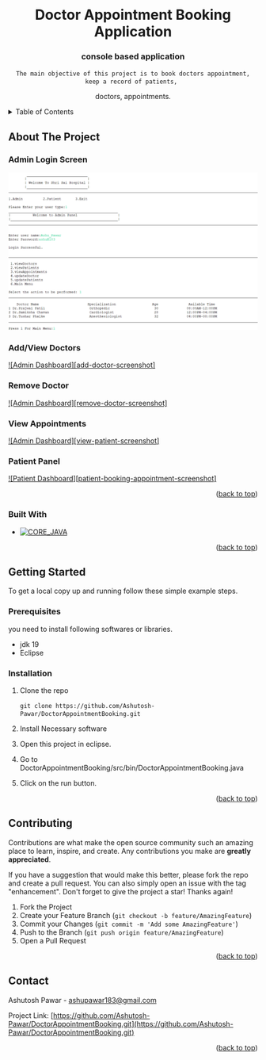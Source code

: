 <a name="readme-top"></a>

<br />
<div align="center">
  <H1>Doctor Appointment Booking Application</H1>

<h3 align="center">console based application</h3>

  <p align="center">
    
    The main objective of this project is to book doctors appointment, keep a record of patients, 
doctors, appointments.
  </p>
</div>



<!-- TABLE OF CONTENTS -->
<details>
  <summary>Table of Contents</summary>
  <ol>
    <li>
      <a href="#about-the-project">About The Project</a>
      <ul>
        <li><a href="#built-with">Built With</a></li>
      </ul>
    </li>
    <li>
      <a href="#getting-started">Getting Started</a>
      <ul>
        <li><a href="#prerequisites">Prerequisites</a></li>
        <li><a href="#installation">Installation</a></li>
      </ul>
    </li>
  </ol>
</details>



<!-- ABOUT THE PROJECT -->
## About The Project
### Admin Login Screen
[![Admin Login][admin-login-screenshot]](https://raw.githubusercontent.com/Ashutosh-Pawar/DoctorAppointmentBooking/main/images/login%20screen.png)

### Add/View Doctors
[![Admin Dashboard][add-doctor-screenshot]](https://raw.githubusercontent.com/Ashutosh-Pawar/DoctorAppointmentBooking/main/images/add%20doctor.png)

### Remove Doctor
[![Admin Dashboard][remove-doctor-screenshot]](https://raw.githubusercontent.com/Ashutosh-Pawar/DoctorAppointmentBooking/main/images/remove%20doctor.png)

### View Appointments
[![Admin Dashboard][view-patient-screenshot]](https://raw.githubusercontent.com/Ashutosh-Pawar/DoctorAppointmentBooking/main/images/view%20patients.png)

### Patient Panel
[![Patient Dashboard][patient-booking-appointment-screenshot]](https://raw.githubusercontent.com/Ashutosh-Pawar/DoctorAppointmentBooking/main/images/patient%20panel.png)




<p align="right">(<a href="#readme-top">back to top</a>)</p>



### Built With

* [![CORE_JAVA][JAVA]][Java]

<p align="right">(<a href="#readme-top">back to top</a>)</p>



<!-- GETTING STARTED -->
## Getting Started

To get a local copy up and running follow these simple example steps.

### Prerequisites

you need to install following softwares or libraries.

* jdk 19
* Eclipse

### Installation

1. Clone the repo

   ```ap
   git clone https://github.com/Ashutosh-Pawar/DoctorAppointmentBooking.git
   ```
2. Install Necessary software

3. Open this project in eclipse.

4. Go to DoctorAppointmentBooking/src/bin/DoctorAppointmentBooking.java

5. Click on the run button.

<p align="right">(<a href="#readme-top">back to top</a>)</p>

<!-- CONTRIBUTING -->
## Contributing

Contributions are what make the open source community such an amazing place to learn, inspire, and create. Any contributions you make are **greatly appreciated**.

If you have a suggestion that would make this better, please fork the repo and create a pull request. You can also simply open an issue with the tag "enhancement".
Don't forget to give the project a star! Thanks again!

1. Fork the Project
2. Create your Feature Branch (`git checkout -b feature/AmazingFeature`)
3. Commit your Changes (`git commit -m 'Add some AmazingFeature'`)
4. Push to the Branch (`git push origin feature/AmazingFeature`)
5. Open a Pull Request

<p align="right">(<a href="#readme-top">back to top</a>)</p>


## Contact

Ashutosh Pawar - ashupawar183@gmail.com

Project Link: [https://github.com/Ashutosh-Pawar/DoctorAppointmentBooking.git](https://github.com/Ashutosh-Pawar/DoctorAppointmentBooking.git)

<p align="right">(<a href="#readme-top">back to top</a>)</p>


<!-- MARKDOWN LINKS & IMAGES -->

[JAVA]: https://encrypted-tbn0.gstatic.com/images?q=tbn:ANd9GcTNx20PHLxKaDlz35mW_neWjCUoco_IqBYKRlNy6tM&s
[admin-login-screenshot]: https://raw.githubusercontent.com/Ashutosh-Pawar/DoctorAppointmentBooking/main/images/login%20screen.png
[admin-dashboard-screenshot]:https://raw.githubusercontent.com/Ashutosh-Pawar/DoctorAppointmentBooking/main/images/add%20doctor.png
[admin-dashboard-screenshot]: https://raw.githubusercontent.com/Ashutosh-Pawar/DoctorAppointmentBooking/main/images/remove%20doctor.png
[admin-dashboard-screenshot]: https://raw.githubusercontent.com/Ashutosh-Pawar/DoctorAppointmentBooking/main/images/view%20patients.png
[patient-dashboard-screenshot]: https://raw.githubusercontent.com/Ashutosh-Pawar/DoctorAppointmentBooking/main/images/patient%20panel.png

